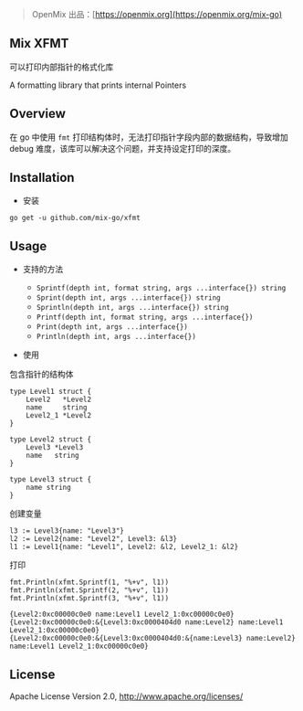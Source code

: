 > OpenMix 出品：[https://openmix.org](https://openmix.org/mix-go)

## Mix XFMT

可以打印内部指针的格式化库

A formatting library that prints internal Pointers

## Overview

在 go 中使用 `fmt` 打印结构体时，无法打印指针字段内部的数据结构，导致增加 debug 难度，该库可以解决这个问题，并支持设定打印的深度。

## Installation

- 安装

```
go get -u github.com/mix-go/xfmt
```

## Usage

- 支持的方法

  - `Sprintf(depth int, format string, args ...interface{}) string` 
  - `Sprint(depth int, args ...interface{}) string` 
  - `Sprintln(depth int, args ...interface{}) string` 
  - `Printf(depth int, format string, args ...interface{})` 
  - `Print(depth int, args ...interface{})` 
  - `Println(depth int, args ...interface{})` 

- 使用

包含指针的结构体

```
type Level1 struct {
    Level2   *Level2
    name     string
    Level2_1 *Level2
}

type Level2 struct {
    Level3 *Level3
    name   string
}

type Level3 struct {
    name string
}
```

创建变量

```
l3 := Level3{name: "Level3"}
l2 := Level2{name: "Level2", Level3: &l3}
l1 := Level1{name: "Level1", Level2: &l2, Level2_1: &l2}
```

打印

```
fmt.Println(xfmt.Sprintf(1, "%+v", l1))
fmt.Println(xfmt.Sprintf(2, "%+v", l1))
fmt.Println(xfmt.Sprintf(3, "%+v", l1))
```

```
{Level2:0xc00000c0e0 name:Level1 Level2_1:0xc00000c0e0}
{Level2:0xc00000c0e0:&{Level3:0xc0000404d0 name:Level2} name:Level1 Level2_1:0xc00000c0e0}
{Level2:0xc00000c0e0:&{Level3:0xc0000404d0:&{name:Level3} name:Level2} name:Level1 Level2_1:0xc00000c0e0}
```

## License

Apache License Version 2.0, http://www.apache.org/licenses/
